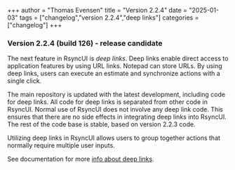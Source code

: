 +++
author = "Thomas Evensen"
title = "Version 2.2.4"
date = "2025-01-03"
tags = ["changelog","version 2.2.4","deep links"]
categories = ["changelog"]
+++

### Version 2.2.4 (build 126) - release candidate

The next feature in RsyncUI is *deep links*. Deep links enable direct access to application features by using URL links. Notepad can store URLs. By using deep links, users can execute an estimate and synchronize actions with a single click.

The main repository is updated with the latest development, including code for deep links. All code for deep links is separated from other code in RsyncUI. Normal use of RsyncUI does not involve any deep link code. This ensures that there are no side effects in integrating deep links into RsyncUI. The rest of the code base is stable, based on version 2.2.3 code.

Utilizing deep links in RsyncUI allows users to group together actions that normally require multiple user inputs.

See documentation for more [info about deep links](/docs/urlcommands/).
